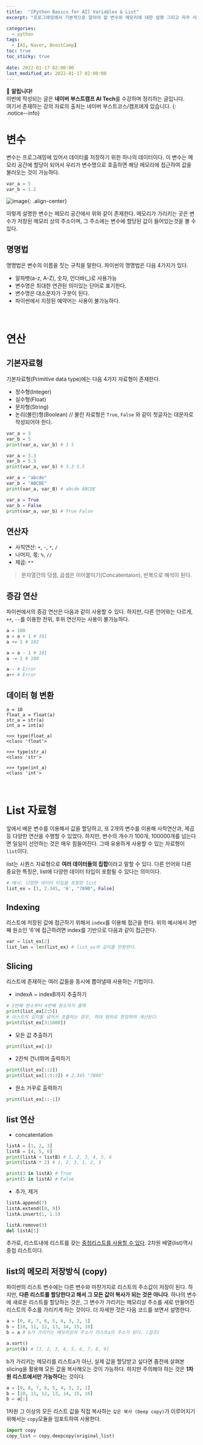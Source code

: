 ```yaml
---
title:  "[Python Basics for AI] Variables & List"
excerpt: "프로그래밍에서 기본적으로 알아야 할 변수와 메모리에 대한 설명 그리고 자주 사용되는 리스트 자료형에 대한 소개"

categories:
  - python
tags:
  - [AI, Naver, BoostCamp]
toc: true
toc_sticky: true
 
date: 2022-01-17 02:00:00
last_modified_at: 2022-01-17 02:00:00
---
```

📌 **알립니다!**<br>
이번에 작성되는 글은 **네이버 부스트캠프 AI Tech**를 수강하며 정리하는 글입니다.<br>
여기서 존재하는 강의 자료의 출처는 네이버 부스트코스/캠프에게 있습니다.
{: .notice--info}

# 변수
변수는 프로그래밍에 있어서 데이터를 저장하기 위한 하나의 데이터이다. 이 변수는 메모리 공간에 할당이 되어서 우리가 변수명으로 호출하면 해당 메모리에 접근하여 값을 불러오는 것이 가능하다.
```py
var_a = 5
var_b = 1.2
```

![image](https://user-images.githubusercontent.com/91870042/149783752-c95d3589-be0a-4af1-a8d7-22505551e13d.png){: .align-center}

이렇게 설명한 변수는 메모리 공간에서 위와 같이 존재한다. 메모리가 가리키는 곳은 변수가 저장된 메모리 상의 주소이며, 그 주소에는 변수에 할당된 값이 들어있는것을 볼 수 있다.

## 명명법
명명법은 변수의 이름을 짓는 규칙을 말한다. 파이썬의 명명법은 다음 4가지가 있다.
- 알파벳(a-z, A-Z), 숫자, 언더바(_)로 사용가능
- 변수명은 최대한 연관된 의미있는 단어로 표기한다.
- 변수명은 대소문자가 구분이 된다.
- 파이썬에서 지정된 예약어는 사용이 불가능하다.

<br>

# 연산
## 기본자료형
기본자료형(Primitive data type)에는 다음 4가지 자료형이 존재한다.
- 정수형(Integer)
- 실수형(Float)
- 문자형(String)
- 논리(불린)형(Boolean) // 불린 자료형은 `True`, `False` 와 같이 첫글자는 대문자로 작성되어야 한다.

```py
var_a = 3
var_b = 5
print(var_a, var_b) # 3 5

var_a = 3.3
var_b = 5.5
print(var_a, var_b) # 3.3 5.5

var_a = "abcde"
var_b = "ABCDE"
print(var_a, var_B) # abcde ABCDE

var_a = True
var_b = False
print(var_a, var_b) # True False
```

## 연산자
- 사칙연산: `+`, `-`, `*`, `/`
- 나머지, 몫: `%`, `//`
- 제곱: `**`

> 문자열간의 덧셈, 곱셈은 이어붙이기(Concatentaion), 반복으로 해석이 된다.

## 증감 연산
파이썬에서의 증감 연산은 다음과 같이 사용할 수 있다. 하지만, 다른 언어와는 다르게, `++`, `--`를 이용한 전위, 후위 연산자는 사용이 불가능하다.
```py
a = 100
a = a + 1 # 101
a += 1 # 102

a = a - 1 # 101
a -= 1 # 100

a-- # Error
a++ # Error
```

## 데이터 형 변환
```shell
a = 10
float_a = float(a)
str_a = str(a)
int_a = int(a)

>>> type(float_a)
<class 'float'>

>>> type(str_a)
<class 'str'>

>>> type(int_a)
<class 'int'>
```

<br>

# List 자료형
앞에서 배운 변수를 이용해서 값을 할당하고, 또 2개의 변수를 이용해 사칙연산과, 제곱등 다양한 연산을 수행할 수 있었다. 하지만, 변수의 개수가 100개, 100000개를 넘는다면 일일이 선언하는 것은 매우 힘들어진다. 그때 유용하게 사용할 수 있는 자료형이 `list`이다.

list는 시퀀스 자료형으로 **여러 데이터들의 집합**이라고 말할 수 있다. 다른 언어와 다른 중요한 특징은, list에 다양한 데이터 타입이 포함될 수 있다는 의미이다.
```py
# 예시: 다양한 데이터 타입을 포함한 list
list_ex = [1, 2.345, '6', "7890", False]
```

## Indexing
리스트에 저장된 값에 접근하기 위해서 `index`를 이용해 접근을 한다. 위의 예시에서 3번째 원소인 '6'에 접근하려면 index를 기반으로 다음과 같이 접근한다.
```py
var = list_ex[2]
list_len = len(list_ex) # list_ex의 길이를 반환한다.
```

## Slicing
리스트에 존재하는 여러 값들을 동시에 뽑아낼때 사용하는 기법이다.
- indexA ~ indexB까지 추출하기  
```py
# 2번째 원소부터 4번째 원소까지 출력
print(list_ex[2:5])
# 리스트의 길이를 넘어서 호출하는 경우, 최대 범위로 한정하여 계산된다.
print(list_ex[3:1000])
```
- 모든 값 추출하기  
```py
print(list_ex[:])
```
- 2칸씩 건너뛰며 출력하기  
```py
print(list_ex[::2])
print(list_ex[1:5:2]) # 2.345 "7890"
```
- 원소 거꾸로 출력하기
```py
print(list_ex[::-1])
```

## list 연산
- concatentation

```py
listA = [1, 2, 3]
listB = [4, 5, 6]
print(listA + listB) # 1, 2, 3, 4, 5, 6
print(listA * 2) # 1, 2, 3, 1, 2, 3

print(3 in listA) # True
print(5 in listA) # False
```
- 추가, 제거  

```py
listA.append(7)
listA.extend([8, 9])
listA.insert(1, 1.5)

listA.remove(3)
del listA[1]
```
추가로, 리스트내에 리스트를 갖는 <u>중첩리스트를 사용할 수 있다</u>. 2차원 배열(list)역시 중첩 리스트이다.

## list의 메모리 저장방식 (copy)
파이썬의 리스트 변수에는 다른 변수와 마찬가지로 리스트의 주소값이 저장이 된다. 하지만, **다른 리스트를 할당한다고 해서 그 모든 값이 복사가 되는 것은 아니다**. 하나의 변수에 새로운 리스트를 할당하는 것은, 그 변수가 가리키는 메모리상 주소를 새로 만들어진 리스트의 주소를 가리키게 하는 것이다. 더 자세한 것은 다음 코드를 보면서 설명한다.

```py
a = [9, 8, 7, 6, 5, 4, 3, 2, 1]
b = [10, 11, 12, 13, 14, 15, 16]
b = a # b가 가리키는 메모리상의 주소가 리스트a의 주소가 된다. (참조)

a.sort()
print(b) # [1, 2, 3, 4, 5, 6, 7, 8, 9]
```

b가 가리키는 메모리를 리스트a가 아닌, 실제 값을 할당받고 싶다면 좀전에 살펴본 slicing을 활용해 모든 값을 복사해오는 것이 가능하다. 하지만 주의해야 하는 것은 **1차원 리스트에서만 가능하다**는 것이다.
```py
a = [9, 8, 7, 6, 5, 4, 3, 2, 1]
b = [10, 11, 12, 13, 14, 15, 16]
b = a[:]
```

1차원 그 이상의 모든 리스트 값을 직접 복사하는 `깊은 복사 (Deep copy)`가 이루어지기 위해서는 `copy`모듈을 임포트하여 사용한다.
```py
import copy
copy_list = copy.deepcopy(original_list)
```
